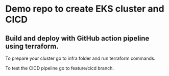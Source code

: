 # Demo repo to create EKS cluster and CICD 

## Build and deploy with GitHub action pipeline using terraform.


To prepare your cluster go to infra folder and run terraform commands.

To test the CICD pipeline go to feature/cicd branch.



